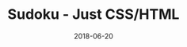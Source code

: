 ---
title: 'Sudoku - Just CSS/HTML'
description: 'Complete a sudoku puzzle without Javascript or server-side interaction.'
gametype: 'simple'
gameid: 87
date: 2018-06-20
tags: []
draft: false
type: 'games'
num19: [{'idx':1,'arr1':[1,2,3,4,5,6,7,8,9],'arr2':[1,2,3,4,5,6,7,8,9]},{'idx':2,'arr1':[1,2,3,4,5,6,7,8,9],'arr2':[1,2,3,4,5,6,7,8,9]},{'idx':3,'arr1':[1,2,3,4,5,6,7,8,9],'arr2':[1,2,3,4,5,6,7,8,9]},{'idx':4,'arr1':[1,2,3,4,5,6,7,8,9],'arr2':[1,2,3,4,5,6,7,8,9]},{'idx':5,'arr1':[1,2,3,4,5,6,7,8,9],'arr2':[1,2,3,4,5,6,7,8,9]},{'idx':6,'arr1':[1,2,3,4,5,6,7,8,9],'arr2':[1,2,3,4,5,6,7,8,9]},{'idx':7,'arr1':[1,2,3,4,5,6,7,8,9],'arr2':[1,2,3,4,5,6,7,8,9]},{'idx':8,'arr1':[1,2,3,4,5,6,7,8,9],'arr2':[1,2,3,4,5,6,7,8,9]},{'idx':9,'arr1':[1,2,3,4,5,6,7,8,9],'arr2':[1,2,3,4,5,6,7,8,9]}]
puzzle: [[0, 0, 4, 1, 9, 0, 0, 0, 0], [0, 7, 9, 0, 8, 0, 2, 3, 0], [0, 3, 0, 0, 0, 0, 0, 8, 9], [0, 0, 0, 6, 0, 4, 0, 0, 7], [5, 6, 0, 0, 1, 0, 0, 2, 8], [3, 0, 0, 8, 0, 5, 0, 0, 0], [4, 5, 0, 0, 0, 0, 0, 7, 0], [0, 9, 3, 0, 6, 0, 5, 4, 0], [0, 0, 0, 0, 5, 7, 8, 0, 0]]
layout: 'sudokucssstatic'
---